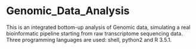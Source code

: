 # Genomic_Data_Analysis
This is an integrated bottom-up analysis of Genomic data, simulating a real bioinformatic pipeline starting from raw transcriptome sequencing data. Three programming languages are used: shell, python2 and R 3.5.1.
